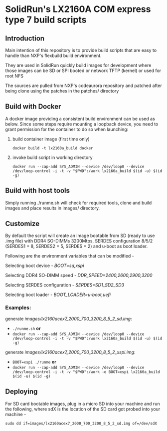 # SolidRun's LX2160A COM express type 7 build scripts

## Introduction
Main intention of this repository is to provide build scripts that are easy to handle than NXP's flexbuild build environment.

They are used in SolidRun quickly build images for development where those images can be SD or SPI booted or network TFTP (kernel) or used for root NFS

The sources are pulled from NXP's codeaurora repository and patched after being clone using the patches in the patches/ directory

## Build with Docker
A docker image providing a consistent build environment can be used as below. Since some steps require mounting a loopback device, you need to grant permission for the container to do so when launching:

1. build container image (first time only)
   ```
   docker build -t lx2160a_build docker
   ```
2. invoke build script in working directory
   ```
   docker run --cap-add SYS_ADMIN --device /dev/loop0 --device /dev/loop-control -i -t -v "$PWD":/work lx2160a_build $(id -u) $(id -g)
   ```

## Build with host tools
Simply running ./runme.sh will check for required tools, clone and build images and place results in images/ directory.

## Customize
By default the script will create an image bootable from SD (ready to use .img file) with DDR4 SO-DIMMs 3200Mtps, SERDES configuration 8/5/2 (SERDES1 = 8, SERDES2 = 5, SERDES = 2) and u-boot as boot loader.

Following are the environment variables that can be modified -

Selecting boot device - *BOOT=sd,xspi*

Selecting DDR4 SO-DIMM speed - *DDR_SPEED=2400,2600,2900,3200*

Selecting SERDES configuration - *SERDES=SD1_SD2_SD3*

Selecting boot loader - *BOOT_LOADER=u-boot,uefi*


### Examples:
generate *images/lx2160acex7_2000_700_3200_8_5_2_sd.img*:
- `./runme.sh` **or**
- `docker run --cap-add SYS_ADMIN --device /dev/loop0 --device /dev/loop-control -i -t -v "$PWD":/work lx2160a_build $(id -u) $(id -g)`

generate *images/lx2160acex7_2000_700_3200_8_5_2_xspi.img*:
- `BOOT=xspi ./runme` **or**
- `docker run --cap-add SYS_ADMIN --device /dev/loop0 --device /dev/loop-control -i -t -v "$PWD":/work -e BOOT=xspi lx2160a_build $(id -u) $(id -g)`

## Deploying
For SD card bootable images, plug in a micro SD into your machine and run the following, where sdX is the location of the SD card got probed into your machine -

`sudo dd if=images/lx2160acex7_2000_700_3200_8_5_2_sd.img of=/dev/sdX`
